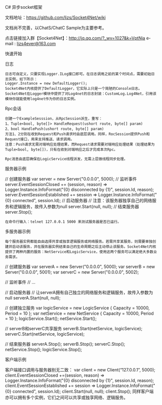 C# 异步socket框架

文档地址：https://github.com/lizs/Socket4Net/wiki

文档尚不完善，以ChatS/ChatC Sample为主要参考。

点击链接加入群【Socket4Net】：http://jq.qq.com/?_wv=1027&k=VptNja
e-mail : lizs4ever@163.com


快速开始

日志
    
    日志可自定义，只要实现Logger.ILog接口即可。在日志调用之前的某个时间点，需要初始日志实例，如下所示：	
    Logger.Instance = new DefaultLogger();
    Socket4Net内核提供了DefaultLogger，它实际上只是一个简陋的Console日志。Socket4Net在Logger模块中提供了对Log4net的日志封装：CustomLog.Log4Net，引用该模块你就能使用log4net作为你的日志实例。

Rpc会话

    创建一个ExampleSesssion，从RpcSession派生，重写：
    1、Tuple<bool, byte[]> HandleRequest(ushort route, byte[] param)
    2、bool HandlePush(ushort route, byte[] param)
    方法1、2分别在收到Request和Push请求时由底层调用。同样，RocSession提供Push和Request接口，用来支持推送、请求调用。    
    注意：Push请求无需对端响应处理结果，而Request请求需要对端响应处理结果（处理结果为Tuple<bool, byte[])，只有在收到对端响应之后才完成本次Rpc。

    Rpc消息由底层确保在LogicService线程派发，无需上层做线程同步处理。
	
服务器示例

   // 创建服务器
   var server = new Server<ExampleSession>("0.0.0.0", 5000);
   // 监听事件
   server.EventSessionClosed += (session, reason) => Logger.Instance.InfoFormat("{0} disconnected by {1}", session.Id, reason);
   server.EventSessionEstablished += session => Logger.Instance.InfoFormat("{0} connected", session.Id);
   // 启动服务器
   // 注意：该服务器独享自己的网络服务和逻辑服务，故传入参数为null
   server.Start(null, null);
   // 结束服务器
   server.Stop();
	
    在命令行输入：telnet 127.0.0.1 5000 来测试服务器是否已运行。
	
多服务器示例	
    
    每个服务器实例都能自由选择共享或独享逻辑服务或网络服务。若需共享某服务，则需要单独创建并启动该服务，并在服务器实例结束自己的生命周期之后主动停止该服务。Socket4Net内核提供了两种内置的服务：NetService和LogicService，使用这两个服务可以满足绝大多数业务需求。	
	
   // 创建服务器
   var serverA = new Server<ExampleSession>("0.0.0.0", 5000);
   var serverB = new Server<ExampleSession>("0.0.0.0", 5001);
   var serverC = new Server<ExampleSession>("0.0.0.0", 5002);

   // 监听事件
   // ...

   // 启动服务器
   // 让serverA拥有自己独立的网络服务和逻辑服务，故传入参数为null
   serverA.Start(null, null);

   // 创建独立服务
   var logicService = new LogicService { Capacity = 10000, Period = 10 };
   var netService = new NetService { Capacity = 10000, Period = 10 };
   logicService.Start();
   netService.Start();

   // serverB和serverC共享服务
   serverB.Start(netService, logicService);
   serverC.Start(netService, logicService);

   // 结束服务器
   serverA.Stop();
   serverB.Stop();
   serverC.Stop();
   netService.Stop();
   logicService.Stop();	

 客户端示例
     
   客户端接口调用与服务器别无二致：	
   var client = new Client<ExampleSession>(“127.0.0.1”, 5000);
   client.EventSessionClosed +=(session, reason) => Logger.Instance.InfoFormat("{0} disconnected by {1}", session.Id, reason);
   client.EventSessionEstablished += session => Logger.Instance.InfoFormat("{0} connected", session.Id);
   client.Start(null, null);
   client.Stop();
   同样客户端亦可以拥有多个实例，它们之间可以共享或独享网络、逻辑服务。	

